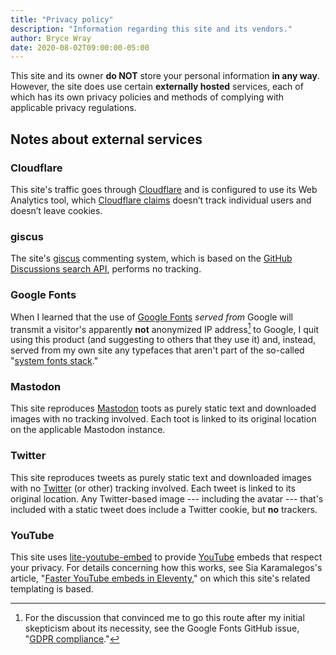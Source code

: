 ```yaml
---
title: "Privacy policy"
description: "Information regarding this site and its vendors."
author: Bryce Wray
date: 2020-08-02T09:00:00-05:00
---
```


This site and its owner **do NOT** store your personal information **in any way**. However, the site does use certain **externally hosted** services, each of which has its own privacy policies and methods of complying with applicable privacy regulations.

## Notes about external services

### Cloudflare

This site's traffic goes through [Cloudflare](https://cloudflare.com) and is configured to use its Web Analytics tool, which [Cloudflare claims](https://blog.cloudflare.com/privacy-first-web-analytics/) doesn’t track individual users and doesn’t leave cookies.

### giscus

The site's [giscus](https://giscus.app) commenting system, which is based on the [GitHub Discussions search API](https://docs.github.com/en/graphql/guides/using-the-graphql-api-for-discussions#search), performs no tracking.

### Google Fonts

When I learned that the use of [Google Fonts](https://fonts.google.com) *served from* Google will transmit a visitor's apparently **not** anonymized IP address[^Issue1495] to Google, I quit using this product (and suggesting to others that they use it) and, instead, served from my own site any typefaces that aren't part of the so-called "[system fonts stack](/posts/2018/10/web-typography-part-2/)."

[^Issue1495]: For the discussion that convinced me to go this route after my initial skepticism about its necessity, see the Google Fonts GitHub issue, "[GDPR compliance](https://github.com/google/fonts/issues/1495)."

### Mastodon

This site reproduces [Mastodon](https://join.mastodon.org) toots as purely static text and downloaded images with no tracking involved. Each toot is linked to its original location on the applicable Mastodon instance.

### Twitter

This site reproduces tweets as purely static text and downloaded images with no [Twitter](https://twitter.com) (or other) tracking involved. Each tweet is linked to its original location. Any Twitter-based image --- including the avatar --- that's included with a static tweet does include a Twitter cookie, but **no** trackers.

### YouTube

This site uses [lite-youtube-embed](https://github.com/paulirish/lite-youtube-embed) to provide [YouTube](https://youtube.com) embeds that respect your privacy. For details concerning how this works, see Sia Karamalegos's article, "[Faster YouTube embeds in Eleventy](https://sia.codes/posts/lite-youtube-embed-eleventy/)," on which this site's related templating is based.
